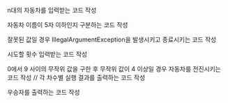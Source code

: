 n대의 자동차를 입력받는 코드 작성

자동차 이름이 5자 이하인지 구분하는 코드 작성

잘못된 값일 경우 IllegalArgumentException을 발생시키고 종료시키는 코드 작성

시도할 횟수 입력받는 코드 작성

0에서 9 사이의 무작위 값을 구한 후 무작위 값이 4 이상일 경우 자동차를 전진시키는 코드 작성
//
각 차수별 실행 결과를 출력하는 코드 작성

우승자를 출력하는 코드 작성

